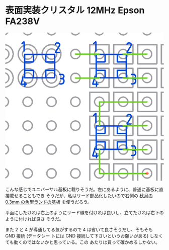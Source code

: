 # 表面実装クリスタル 12MHz Epson FA238V

![図面](./librecad/Epson_12MHz_Crystal_FAV238V.png)

こんな感じでユニバーサル基板に載りそうだ。左にあるように、普通に基板に直接載せることもでき
そうだが、私はリード部品化したいので右側の
[秋月の 0.3mm の角型ランドの基板](https://akizukidenshi.com/catalog/g/g109725/)
を使うだろう。

平面にしたければ右上のようにリード線を付ければ良いし、立てたければ右下のように付ければ良さ
そうだ。

また 2 と 4 が導通してる気がするので 4 は省いて良さそうだし、そもそも GND 接続 (データシー
トには GND 接続して下さいというお願いがある) しなくても動くのではないかと思っている。この
あたりは買って確かめるしかない。
